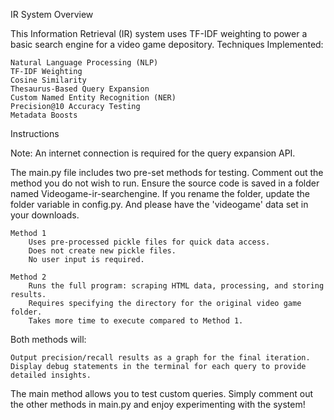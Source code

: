 IR System Overview

This Information Retrieval (IR) system uses TF-IDF weighting to power a basic search engine for a video game depository.
Techniques Implemented:

    Natural Language Processing (NLP)
    TF-IDF Weighting
    Cosine Similarity
    Thesaurus-Based Query Expansion
    Custom Named Entity Recognition (NER)
    Precision@10 Accuracy Testing
    Metadata Boosts

Instructions

Note: An internet connection is required for the query expansion API.

The main.py file includes two pre-set methods for testing. Comment out the method you do not wish to run.
Ensure the source code is saved in a folder named Videogame-ir-searchengine. If you rename the folder, update the folder variable in config.py. And please have the 'videogame' data set in your downloads.

    Method 1
        Uses pre-processed pickle files for quick data access.
        Does not create new pickle files.
        No user input is required.

    Method 2
        Runs the full program: scraping HTML data, processing, and storing results.
        Requires specifying the directory for the original video game folder.
        Takes more time to execute compared to Method 1.

Both methods will:

    Output precision/recall results as a graph for the final iteration.
    Display debug statements in the terminal for each query to provide detailed insights.


The main method allows you to test custom queries. Simply comment out the other methods in main.py and enjoy experimenting with the system!

